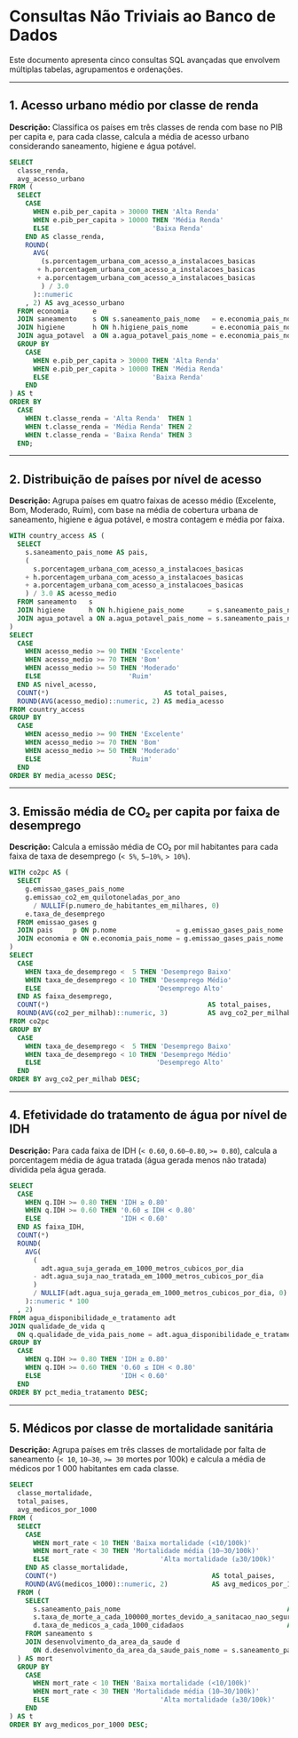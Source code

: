 # Consultas Não Triviais ao Banco de Dados

Este documento apresenta cinco consultas SQL avançadas que envolvem múltiplas tabelas, agrupamentos e ordenações.

---

## 1. Acesso urbano médio por classe de renda

**Descrição:** Classifica os países em três classes de renda com base no PIB per capita e, para cada classe, calcula a média de acesso urbano considerando saneamento, higiene e água potável.

```sql
SELECT
  classe_renda,
  avg_acesso_urbano
FROM (
  SELECT
    CASE
      WHEN e.pib_per_capita > 30000 THEN 'Alta Renda'
      WHEN e.pib_per_capita > 10000 THEN 'Média Renda'
      ELSE                          'Baixa Renda'
    END AS classe_renda,
    ROUND(
      AVG(
        (s.porcentagem_urbana_com_acesso_a_instalacoes_basicas
       + h.porcentagem_urbana_com_acesso_a_instalacoes_basicas
       + a.porcentagem_urbana_com_acesso_a_instalacoes_basicas
        ) / 3.0
      )::numeric
    , 2) AS avg_acesso_urbano
  FROM economia      e
  JOIN saneamento    s ON s.saneamento_pais_nome   = e.economia_pais_nome
  JOIN higiene       h ON h.higiene_pais_nome      = e.economia_pais_nome
  JOIN agua_potavel  a ON a.agua_potavel_pais_nome = e.economia_pais_nome
  GROUP BY
    CASE
      WHEN e.pib_per_capita > 30000 THEN 'Alta Renda'
      WHEN e.pib_per_capita > 10000 THEN 'Média Renda'
      ELSE                          'Baixa Renda'
    END
) AS t
ORDER BY
  CASE
    WHEN t.classe_renda = 'Alta Renda'  THEN 1
    WHEN t.classe_renda = 'Média Renda' THEN 2
    WHEN t.classe_renda = 'Baixa Renda' THEN 3
  END;
```

---

## 2. Distribuição de países por nível de acesso

**Descrição:** Agrupa países em quatro faixas de acesso médio (Excelente, Bom, Moderado, Ruim), com base na média de cobertura urbana de saneamento, higiene e água potável, e mostra contagem e média por faixa.

```sql
WITH country_access AS (
  SELECT
    s.saneamento_pais_nome AS pais,
    (
      s.porcentagem_urbana_com_acesso_a_instalacoes_basicas
    + h.porcentagem_urbana_com_acesso_a_instalacoes_basicas
    + a.porcentagem_urbana_com_acesso_a_instalacoes_basicas
    ) / 3.0 AS acesso_medio
  FROM saneamento   s
  JOIN higiene      h ON h.higiene_pais_nome      = s.saneamento_pais_nome
  JOIN agua_potavel a ON a.agua_potavel_pais_nome = s.saneamento_pais_nome
)
SELECT
  CASE
    WHEN acesso_medio >= 90 THEN 'Excelente'
    WHEN acesso_medio >= 70 THEN 'Bom'
    WHEN acesso_medio >= 50 THEN 'Moderado'
    ELSE                      'Ruim'
  END AS nivel_acesso,
  COUNT(*)                             AS total_paises,
  ROUND(AVG(acesso_medio)::numeric, 2) AS media_acesso
FROM country_access
GROUP BY
  CASE
    WHEN acesso_medio >= 90 THEN 'Excelente'
    WHEN acesso_medio >= 70 THEN 'Bom'
    WHEN acesso_medio >= 50 THEN 'Moderado'
    ELSE                      'Ruim'
  END
ORDER BY media_acesso DESC;
```

---

## 3. Emissão média de CO₂ per capita por faixa de desemprego

**Descrição:** Calcula a emissão média de CO₂ por mil habitantes para cada faixa de taxa de desemprego (`< 5%`, `5–10%`, `> 10%`).

```sql
WITH co2pc AS (
  SELECT
    g.emissao_gases_pais_nome                                          AS pais,
    g.emissao_co2_em_quilotoneladas_por_ano
      / NULLIF(p.numero_de_habitantes_em_milhares, 0)                   AS co2_per_milhab,
    e.taxa_de_desemprego
  FROM emissao_gases g
  JOIN pais     p ON p.nome               = g.emissao_gases_pais_nome
  JOIN economia e ON e.economia_pais_nome = g.emissao_gases_pais_nome
)
SELECT
  CASE
    WHEN taxa_de_desemprego <  5 THEN 'Desemprego Baixo'
    WHEN taxa_de_desemprego < 10 THEN 'Desemprego Médio'
    ELSE                             'Desemprego Alto'
  END AS faixa_desemprego,
  COUNT(*)                                        AS total_paises,
  ROUND(AVG(co2_per_milhab)::numeric, 3)          AS avg_co2_per_milhab
FROM co2pc
GROUP BY
  CASE
    WHEN taxa_de_desemprego <  5 THEN 'Desemprego Baixo'
    WHEN taxa_de_desemprego < 10 THEN 'Desemprego Médio'
    ELSE                             'Desemprego Alto'
  END
ORDER BY avg_co2_per_milhab DESC;
```

---

## 4. Efetividade do tratamento de água por nível de IDH

**Descrição:** Para cada faixa de IDH (`< 0.60`, `0.60–0.80`, `>= 0.80`), calcula a porcentagem média de água tratada (água gerada menos não tratada) dividida pela água gerada.

```sql
SELECT
  CASE
    WHEN q.IDH >= 0.80 THEN 'IDH ≥ 0.80'
    WHEN q.IDH >= 0.60 THEN '0.60 ≤ IDH < 0.80'
    ELSE                    'IDH < 0.60'
  END AS faixa_IDH,
  COUNT(*)                                                                 AS total_paises,
  ROUND(
    AVG(
      (
        adt.agua_suja_gerada_em_1000_metros_cubicos_por_dia
      - adt.agua_suja_nao_tratada_em_1000_metros_cubicos_por_dia
      )
      / NULLIF(adt.agua_suja_gerada_em_1000_metros_cubicos_por_dia, 0)
    )::numeric * 100
  , 2)                                                                     AS pct_media_tratamento
FROM agua_disponibilidade_e_tratamento adt
JOIN qualidade_de_vida q
  ON q.qualidade_de_vida_pais_nome = adt.agua_disponibilidade_e_tratamento_pais_nome
GROUP BY
  CASE
    WHEN q.IDH >= 0.80 THEN 'IDH ≥ 0.80'
    WHEN q.IDH >= 0.60 THEN '0.60 ≤ IDH < 0.80'
    ELSE                    'IDH < 0.60'
  END
ORDER BY pct_media_tratamento DESC;
```

---

## 5. Médicos por classe de mortalidade sanitária

**Descrição:** Agrupa países em três classes de mortalidade por falta de saneamento (`< 10`, `10–30`, `>= 30` mortes por 100k) e calcula a média de médicos por 1 000 habitantes em cada classe.

```sql
SELECT
  classe_mortalidade,
  total_paises,
  avg_medicos_por_1000
FROM (
  SELECT
    CASE
      WHEN mort_rate < 10 THEN 'Baixa mortalidade (<10/100k)'
      WHEN mort_rate < 30 THEN 'Mortalidade média (10–30/100k)'
      ELSE                            'Alta mortalidade (≥30/100k)'
    END AS classe_mortalidade,
    COUNT(*)                                       AS total_paises,
    ROUND(AVG(medicos_1000)::numeric, 2)           AS avg_medicos_por_1000
  FROM (
    SELECT
      s.saneamento_pais_nome                                          AS pais,
      s.taxa_de_morte_a_cada_100000_mortes_devido_a_sanitacao_nao_segura AS mort_rate,
      d.taxa_de_medicos_a_cada_1000_cidadaos                          AS medicos_1000
    FROM saneamento s
    JOIN desenvolvimento_da_area_da_saude d
      ON d.desenvolvimento_da_area_da_saude_pais_nome = s.saneamento_pais_nome
  ) AS mort
  GROUP BY
    CASE
      WHEN mort_rate < 10 THEN 'Baixa mortalidade (<10/100k)'
      WHEN mort_rate < 30 THEN 'Mortalidade média (10–30/100k)'
      ELSE                            'Alta mortalidade (≥30/100k)'
    END
) AS t
ORDER BY avg_medicos_por_1000 DESC;
```
